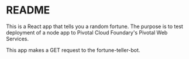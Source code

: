 # README

This is a React app that tells you a random fortune. The purpose is to test deployment of a node app to Pivotal Cloud Foundary's Pivotal Web Services.

This app makes a GET request to the fortune-teller-bot.
